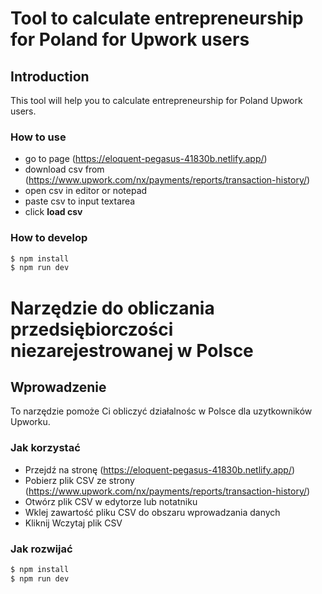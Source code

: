# Tool to calculate entrepreneurship for Poland for Upwork users

## Introduction

This tool will help you to calculate entrepreneurship for Poland Upwork users.

### How to use

- go to page (https://eloquent-pegasus-41830b.netlify.app/)
- download csv from (https://www.upwork.com/nx/payments/reports/transaction-history/)
- open csv in editor or notepad
- paste csv to input textarea
- click **load csv**

### How to develop

```bash
$ npm install
$ npm run dev
```

# Narzędzie do obliczania przedsiębiorczości niezarejestrowanej w Polsce

## Wprowadzenie

To narzędzie pomoże Ci obliczyć działalnośc w Polsce dla uzytkowników Upworku.

### Jak korzystać

- Przejdź na stronę (https://eloquent-pegasus-41830b.netlify.app/)
- Pobierz plik CSV ze strony (https://www.upwork.com/nx/payments/reports/transaction-history/)
- Otwórz plik CSV w edytorze lub notatniku
- Wklej zawartość pliku CSV do obszaru wprowadzania danych
- Kliknij Wczytaj plik CSV

### Jak rozwijać

```bash
$ npm install
$ npm run dev
```
